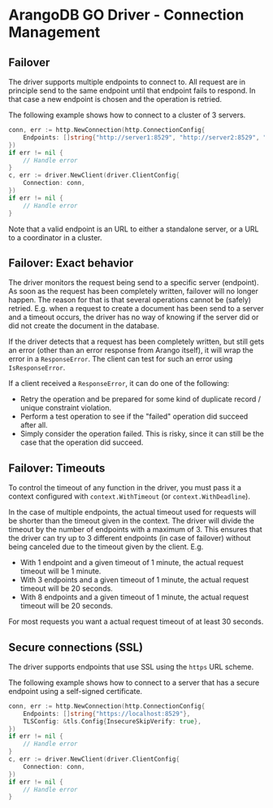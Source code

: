 <!-- don't edit here, its from https://@github.com/arangodb/go-driver.git / docs/Drivers/ -->
# ArangoDB GO Driver - Connection Management
## Failover 

The driver supports multiple endpoints to connect to. All request are in principle 
send to the same endpoint until that endpoint fails to respond. 
In that case a new endpoint is chosen and the operation is retried.

The following example shows how to connect to a cluster of 3 servers.

```go
conn, err := http.NewConnection(http.ConnectionConfig{
    Endpoints: []string{"http://server1:8529", "http://server2:8529", "http://server3:8529"},
})
if err != nil {
    // Handle error
}
c, err := driver.NewClient(driver.ClientConfig{
    Connection: conn,
})
if err != nil {
    // Handle error
}
```

Note that a valid endpoint is an URL to either a standalone server, or a URL to a coordinator 
in a cluster.

## Failover: Exact behavior

The driver monitors the request being send to a specific server (endpoint). 
As soon as the request has been completely written, failover will no longer happen.
The reason for that is that several operations cannot be (safely) retried.
E.g. when a request to create a document has been send to a server and a timeout 
occurs, the driver has no way of knowing if the server did or did not create
the document in the database.

If the driver detects that a request has been completely written, but still gets 
an error (other than an error response from Arango itself), it will wrap the 
error in a `ResponseError`. The client can test for such an error using `IsResponseError`.

If a client received a `ResponseError`, it can do one of the following:
- Retry the operation and be prepared for some kind of duplicate record / unique constraint violation.
- Perform a test operation to see if the "failed" operation did succeed after all.
- Simply consider the operation failed. This is risky, since it can still be the case that the operation did succeed.

## Failover: Timeouts

To control the timeout of any function in the driver, you must pass it a context 
configured with `context.WithTimeout` (or `context.WithDeadline`).

In the case of multiple endpoints, the actual timeout used for requests will be shorter than 
the timeout given in the context.
The driver will divide the timeout by the number of endpoints with a maximum of 3.
This ensures that the driver can try up to 3 different endpoints (in case of failover) without 
being canceled due to the timeout given by the client.
E.g.
- With 1 endpoint and a given timeout of 1 minute, the actual request timeout will be 1 minute.
- With 3 endpoints and a given timeout of 1 minute, the actual request timeout will be 20 seconds.
- With 8 endpoints and a given timeout of 1 minute, the actual request timeout will be 20 seconds.

For most requests you want a actual request timeout of at least 30 seconds.

## Secure connections (SSL)

The driver supports endpoints that use SSL using the `https` URL scheme.

The following example shows how to connect to a server that has a secure endpoint using 
a self-signed certificate.

```go
conn, err := http.NewConnection(http.ConnectionConfig{
    Endpoints: []string{"https://localhost:8529"},
    TLSConfig: &tls.Config{InsecureSkipVerify: true},
})
if err != nil {
    // Handle error
}
c, err := driver.NewClient(driver.ClientConfig{
    Connection: conn,
})
if err != nil {
    // Handle error
}
```
